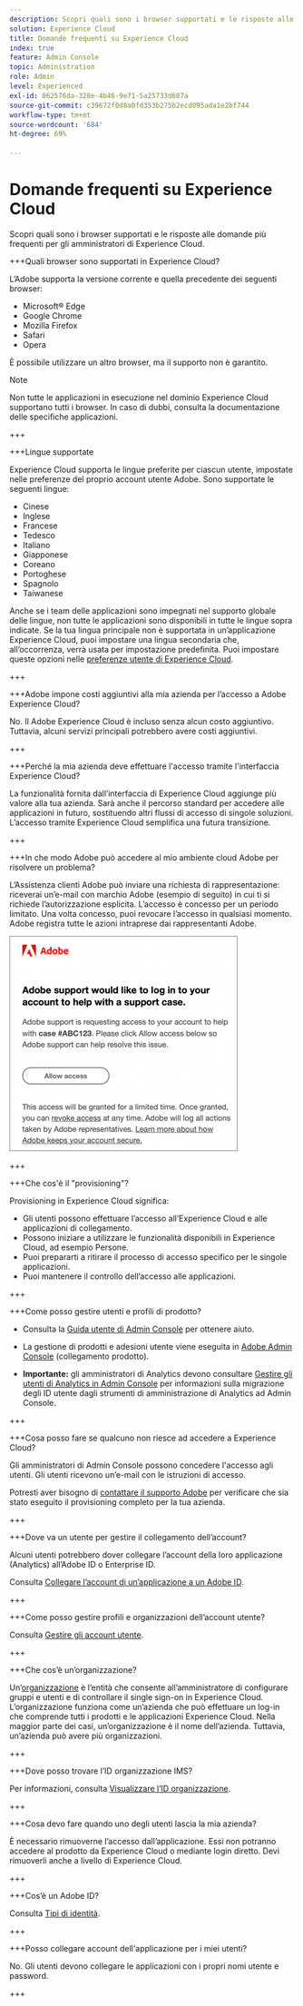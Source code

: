 ```yaml
---
description: Scopri quali sono i browser supportati e le risposte alle domande più frequenti per gli amministratori di Adobe Experience Cloud.
solution: Experience Cloud
title: Domande frequenti su Experience Cloud
index: true
feature: Admin Console
topic: Administration
role: Admin
level: Experienced
exl-id: 062576da-328e-4b46-9e71-5a25733d607a
source-git-commit: c39672f0d8a0fd353b275b2ecd095ada1e2bf744
workflow-type: tm+mt
source-wordcount: '684'
ht-degree: 69%

---
```


# Domande frequenti su Experience Cloud

Scopri quali sono i browser supportati e le risposte alle domande più frequenti per gli amministratori di Experience Cloud.

+++Quali browser sono supportati in Experience Cloud?

L’Adobe supporta la versione corrente e quella precedente dei seguenti browser:

* Microsoft® Edge
* Google Chrome
* Mozilla Firefox
* Safari
* Opera

È possibile utilizzare un altro browser, ma il supporto non è garantito.

>[!NOTE]
>
>Non tutte le applicazioni in esecuzione nel dominio Experience Cloud supportano tutti i browser. In caso di dubbi, consulta la documentazione delle specifiche applicazioni.

+++

+++Lingue supportate

Experience Cloud supporta le lingue preferite per ciascun utente, impostate nelle preferenze del proprio account utente Adobe. Sono supportate le seguenti lingue:

* Cinese
* Inglese
* Francese
* Tedesco
* Italiano
* Giapponese
* Coreano
* Portoghese
* Spagnolo
* Taiwanese

Anche se i team delle applicazioni sono impegnati nel supporto globale delle lingue, non tutte le applicazioni sono disponibili in tutte le lingue sopra indicate. Se la tua lingua principale non è supportata in un’applicazione Experience Cloud, puoi impostare una lingua secondaria che, all’occorrenza, verrà usata per impostazione predefinita. Puoi impostare queste opzioni nelle [preferenze utente di Experience Cloud](https://experience.adobe.com/preferences).

+++

+++Adobe impone costi aggiuntivi alla mia azienda per l’accesso a Adobe Experience Cloud?

No. Il Adobe Experience Cloud è incluso senza alcun costo aggiuntivo. Tuttavia, alcuni servizi principali potrebbero avere costi aggiuntivi.

+++

+++Perché la mia azienda deve effettuare l&#39;accesso tramite l&#39;interfaccia Experience Cloud?

La funzionalità fornita dall’interfaccia di Experience Cloud aggiunge più valore alla tua azienda. Sarà anche il percorso standard per accedere alle applicazioni in futuro, sostituendo altri flussi di accesso di singole soluzioni. L’accesso tramite Experience Cloud semplifica una futura transizione.

+++

+++In che modo Adobe può accedere al mio ambiente cloud Adobe per risolvere un problema?

L’Assistenza clienti Adobe può inviare una richiesta di rappresentazione: riceverai un’e-mail con marchio Adobe (esempio di seguito) in cui ti si richiede l’autorizzazione esplicita. L’accesso è concesso per un periodo limitato. Una volta concesso, puoi revocare l’accesso in qualsiasi momento. Adobe registra tutte le azioni intraprese dai rappresentanti Adobe.

![Caso di supporto Adobe](../assets/support-email.png)

+++

+++Che cos&#39;è il &quot;provisioning&quot;?

Provisioning in Experience Cloud significa:

* Gli utenti possono effettuare l’accesso all’Experience Cloud e alle applicazioni di collegamento.
* Possono iniziare a utilizzare le funzionalità disponibili in Experience Cloud, ad esempio Persone.
* Puoi prepararti a ritirare il processo di accesso specifico per le singole applicazioni.
* Puoi mantenere il controllo dell’accesso alle applicazioni.

+++

+++Come posso gestire utenti e profili di prodotto?

* Consulta la [Guida utente di Admin Console](https://helpx.adobe.com/it/enterprise/admin-guide.html) per ottenere aiuto.

* La gestione di prodotti e adesioni utente viene eseguita in [Adobe Admin Console](https://adminconsole.adobe.com/enterprise) (collegamento prodotto).

* **Importante:** gli amministratori di Analytics devono consultare [Gestire gli utenti di Analytics in Admin Console](https://experienceleague.adobe.com/docs/analytics/admin/user-product-management/migrate-users/c-migration-tool.html) per informazioni sulla migrazione degli ID utente dagli strumenti di amministrazione di Analytics ad Admin Console.

+++

+++Cosa posso fare se qualcuno non riesce ad accedere a Experience Cloud?

Gli amministratori di Admin Console possono concedere l&#39;accesso agli utenti. Gli utenti ricevono un’e-mail con le istruzioni di accesso.

Potresti aver bisogno di [contattare il supporto Adobe](https://experienceleague.adobe.com/?support-solution=General&amp;lang=it#support) per verificare che sia stato eseguito il provisioning completo per la tua azienda.

+++

+++Dove va un utente per gestire il collegamento dell’account?

Alcuni utenti potrebbero dover collegare l’account della loro applicazione (Analytics) all’Adobe ID o Enterprise ID.

Consulta [Collegare l’account di un’applicazione a un Adobe ID](../administration/organizations.md).

+++

+++Come posso gestire profili e organizzazioni dell’account utente?

Consulta [Gestire gli account utente](../administration/organizations.md).

+++

+++Che cos’è un’organizzazione?

Un’[organizzazione](../administration/organizations.md) è l’entità che consente all’amministratore di configurare gruppi e utenti e di controllare il single sign-on in Experience Cloud. L’organizzazione funziona come un’azienda che può effettuare un log-in che comprende tutti i prodotti e le applicazioni Experience Cloud. Nella maggior parte dei casi, un’organizzazione è il nome dell’azienda. Tuttavia, un’azienda può avere più organizzazioni.

+++

+++Dove posso trovare l’ID organizzazione IMS?

Per informazioni, consulta [Visualizzare l’ID organizzazione](../administration/organizations.md).

+++

+++Cosa devo fare quando uno degli utenti lascia la mia azienda?

È necessario rimuoverne l’accesso dall’applicazione. Essi non potranno accedere al prodotto da Experience Cloud o mediante login diretto. Devi rimuoverli anche a livello di Experience Cloud.

+++

+++Cos’è un Adobe ID?

Consulta [Tipi di identità](https://helpx.adobe.com/it/enterprise/using/identity.html).

+++

+++Posso collegare account dell&#39;applicazione per i miei utenti?

No. Gli utenti devono collegare le applicazioni con i propri nomi utente e password.

+++
